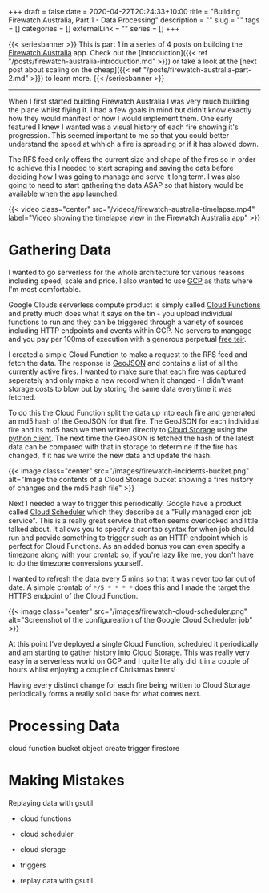+++
draft = false
date = 2020-04-22T20:24:33+10:00
title = "Building Firewatch Australia, Part 1 - Data Processing"
description = ""
slug = ""
tags = []
categories = []
externalLink = ""
series = []
+++

{{< seriesbanner >}}
This is part 1 in a series of 4 posts on building the [Firewatch Australia](https://firewatchaus.com/) app. Check out the
[introduction]({{< ref "/posts/firewatch-australia-introduction.md" >}}) or take a look at the [next
post about scaling on the cheap]({{< ref "/posts/firewatch-australia-part-2.md" >}}) to learn more.
{{< /seriesbanner >}}

---

When I first started building Firewatch Australia I was very much building the plane whilst flying it.
I had a few goals in mind but didn't know exactly how they would manifest or how I would implement
them. One early featured I knew I wanted was a visual history of each fire showing it's progression.
This seemed important to me so that you could better understand the speed at whhich a fire is
spreading or if it has slowed down.

The RFS feed only offers the current size and shape of the fires so in order to achieve this I
needed to start scraping and saving the data before deciding how I was going to manage and serve
it long term. I was also going to need to start gathering the data ASAP so that history would be
available when the app launched.

{{< video
      class="center"
      src="/videos/firewatch-australia-timelapse.mp4"
      label="Video showing the timelapse view in the Firewatch Australia app" >}}

# Gathering Data

I wanted to go serverless for the whole architecture for various reasons including speed, scale and
price. I also wanted to use [GCP][1] as thats where I'm most comfortable.

Google Clouds serverless compute product is simply called [Cloud Functions][2] and pretty much does
what it says on the tin - you upload individual functions to run and they can be triggered through
a variety of sources including HTTP endpoints and events within GCP. No servers to mangage and you
pay per 100ms of execution with a generous perpetual [free teir][3].

I created a simple Cloud Function to make a request to the RFS feed and fetch the data. The response
is [GeoJSON][4] and contains a list of all the currently active fires. I wanted to make sure that
each fire was captured seperately and only make a new record when it changed - I didn't want storage
costs to blow out by storing the same data everytime it was fetched.

To do this the Cloud Function split the data up into each fire and generated an md5 hash of the
GeoJSON for that fire. The GeoJSON for each individual fire and its md5 hash we then written directly
to [Cloud Storage][5] using the [python client][6]. The next time the GeoJSON is fetched the hash
of the latest data can be compared with that in storage to determine if the fire has changed, if it
has we write the new data and update the hash.

{{< image
      class="center"
      src="/images/firewatch-incidents-bucket.png"
      alt="Image the contents of a Cloud Storage bucket showing a fires history of changes and the md5 hash file" >}}

Next I needed a way to trigger this periodically. Google have a product called [Cloud Scheduler][7]
which they describe as a "Fully managed cron job service". This is a really great service that often
seems overlooked and little talked about. It allows you to specify a crontab syntax for when job
should run and provide something to trigger such as an HTTP endpoint which is perfect for Cloud
Functions. As an added bonus you can even specify a timezone along with your crontab so, if you're
lazy like me, you don't have to do the timezone conversions yourself.

I wanted to refresh the data every 5 mins so that it was never too far out of date. A simple crontab
of `*/5 * * * *` does this and I made the target the HTTPS endpoint of the Cloud Function.

{{< image
      class="center"
      src="/images/firewatch-cloud-scheduler.png"
      alt="Screenshot of the configureation of the Google Cloud Scheduler job" >}}

At this point I've deployed a single Cloud Function, scheduled it periodically and am starting to
gather history into Cloud Storage. This was really very easy in a serverless world on GCP and I quite
literally did it in a couple of hours whilst enjoying a couple of Christmas beers!

Having every distinct change for each fire being written to Cloud Storage periodically forms a
really solid base for what comes next.

# Processing Data

cloud function
bucket object create trigger
firestore

# Making Mistakes

Replaying data with gsutil

- cloud functions
- cloud scheduler
- cloud storage
- triggers

- replay data with gsutil

[1]: http://cloud.google.com/
[2]: https://cloud.google.com/functions
[3]: https://cloud.google.com/functions/pricing#free_tier
[4]: https://geojson.org/
[5]: https://cloud.google.com/storage
[6]: https://googleapis.dev/python/storage/latest/client.html
[7]: https://cloud.google.com/scheduler
